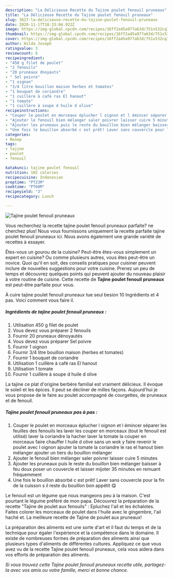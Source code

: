 ```yaml
---
description: "La Délicieuse Recette du Tajine poulet fenouil pruneaux"
title: "La Délicieuse Recette du Tajine poulet fenouil pruneaux"
slug: 3627-la-delicieuse-recette-du-tajine-poulet-fenouil-pruneaux
date: 2020-11-17T18:33:04.922Z
image: https://img-global.cpcdn.com/recipes/16ff2a45a977a63d/751x532cq70/tajine-poulet-fenouil-pruneaux-photo-principale-de-la-recette.jpg
thumbnail: https://img-global.cpcdn.com/recipes/16ff2a45a977a63d/751x532cq70/tajine-poulet-fenouil-pruneaux-photo-principale-de-la-recette.jpg
cover: https://img-global.cpcdn.com/recipes/16ff2a45a977a63d/751x532cq70/tajine-poulet-fenouil-pruneaux-photo-principale-de-la-recette.jpg
author: Hilda Joseph
ratingvalue: 3
reviewcount: 6
recipeingredient:
- "450 g filet de poulet"
- "2 fenouils"
- "20 pruneaux dnoyauts"
- " Sel poivre"
- "1 oignon"
- "3/4 litre bouillon maison herbes et tomates"
- "1 bouquet de coriandre"
- "1 cuillère à café ras El hanout"
- "1 tomate"
- "1 cuillère à soupe d huile d olive"
recipeinstructions:
- "Couper le poulet en morceaux éplucher l oignon et l émincer séparer les feuilles des fenouils les laver les couper en morceaux (tout le fenouil est utilisé) laver la coriandre la hacher laver la tomate la couper en morceaux faire chauffer l huile d olive sans un wok y faire revenir le poulet avec l oignon ajouter la tomate la coriandre le ras el hanout bien mélanger ajouter un tiers du bouillon mélanger"
- "Ajouter le fenouil bien mélanger saler poivrer laisser cuire 5 minutes"
- "Ajouter les pruneaux puis le reste du bouillon bien mélanger baisser à feu doux poser un couvercle et laisser mijoter 35 minutes en remuant fréquemment"
- "Une fois le bouillon absorbé c est prêt! Laver sans couvercle pour la fin de la cuisson s il reste du bouillon bon appétit 😋"
categories:
- Resep
tags:
- tajine
- poulet
- fenouil

katakunci: tajine poulet fenouil 
nutrition: 102 calories
recipecuisine: Indonesian
preptime: "PT23M"
cooktime: "PT60M"
recipeyield: "3"
recipecategory: Lunch

---
```



![Tajine poulet fenouil pruneaux](https://img-global.cpcdn.com/recipes/16ff2a45a977a63d/751x532cq70/tajine-poulet-fenouil-pruneaux-photo-principale-de-la-recette.jpg)

Vous recherchez la recette tajine poulet fenouil pruneaux parfaite? ne cherchez plus! Nous vous fournissons uniquement la recette parfaite tajine poulet fenouil pruneaux ici. Nous avons également une grande variété de recettes à essayer.

Êtes-vous un gourou de la cuisine? Peut-être êtes-vous simplement un expert en cuisine? Ou comme plusieurs autres, vous êtes peut-être un novice. Quoi qu'il en soit, des conseils pratiques pour cuisiner peuvent inclure de nouvelles suggestions pour votre cuisine. Prenez un peu de temps et découvrez quelques points qui peuvent ajouter du nouveau plaisir à votre routine de cuisine. Cette recette de <strong> Tajine poulet fenouil pruneaux </strong> est peut-être parfaite pour vous.

<!--inarticleads1-->

À cuire tajine poulet fenouil pruneaux tue seul besion 10 Ingrédients et 4 pas. Voici comment vous faire il.

##### Ingrédients de tajine poulet fenouil pruneaux :

1. Utilisation 450 g filet de poulet
1. Vous devez vous préparer 2 fenouils
1. Fournir 20 pruneaux dénoyautés
1. Vous devez vous préparer  Sel poivre
1. Fournir 1 oignon
1. Fournir 3/4 litre bouillon maison (herbes et tomates)
1. Fournir 1 bouquet de coriandre
1. Utilisation 1 cuillère à café ras El hanout
1. Utilisation 1 tomate
1. Fournir 1 cuillère à soupe d huile d olive


La tajine ce plat d&#39;origine berbère familial est vraiment délicieux. Il évoque le soleil et les épices. Il peut se décliner de milles façons. Aujourd&#39;hui je vous propose de le faire au poulet accompagné de courgettes, de pruneaux et de fenouil. 

<!--inarticleads2-->

##### Tajine poulet fenouil pruneaux pas à pas :

1. Couper le poulet en morceaux éplucher l oignon et l émincer séparer les feuilles des fenouils les laver les couper en morceaux (tout le fenouil est utilisé) laver la coriandre la hacher laver la tomate la couper en morceaux faire chauffer l huile d olive sans un wok y faire revenir le poulet avec l oignon ajouter la tomate la coriandre le ras el hanout bien mélanger ajouter un tiers du bouillon mélanger
1. Ajouter le fenouil bien mélanger saler poivrer laisser cuire 5 minutes
1. Ajouter les pruneaux puis le reste du bouillon bien mélanger baisser à feu doux poser un couvercle et laisser mijoter 35 minutes en remuant fréquemment
1. Une fois le bouillon absorbé c est prêt! Laver sans couvercle pour la fin de la cuisson s il reste du bouillon bon appétit 😋


Le fenouil est un légume que nous mangeons peu à la maison. C&#39;est pourtant le légume préféré de mon papa. Découvrez la préparation de la recette &#34;Tajine de poulet aux fenouils&#34; : Epluchez l&#39;ail et les échalotes. Faites colorer les morceaux de poulet dans l&#39;huile avec le gingembre, l&#39;ail haché et. La meilleure recette de Tajine de poulet aux pruneaux! 

<!--inarticleads1-->

<p>
La préparation des aliments est une sorte d'art et il faut du temps et de la technique pour égaler l'expérience et la compétence dans le domaine. Il existe de nombreuses formes de préparation des aliments ainsi que plusieurs types d'aliments de différentes cultures. Appliquez ce que vous avez vu de la recette Tajine poulet fenouil pruneaux, cela vous aidera dans vos efforts de préparation des aliments.
</p>

<p>
<i>Si vous trouvez cette Tajine poulet fenouil pruneaux recette utile, partagez-la avec vos amis ou votre famille, merci et bonne chance.</i>
</p>
